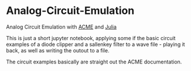 # Analog-Circuit-Emulation
Analog Circuit Emulation with [ACME](https://github.com/HSU-ANT/ACME.jl) and [Julia](https://julialang.org)

This is just a short jupyter notebook, applying some if the basic circuit examples of a diode clipper and a sallenkey filter to a wave file - playing it back, as well as writing the outout to a file.

The circuit examples basically are straight out the ACME documentation.
